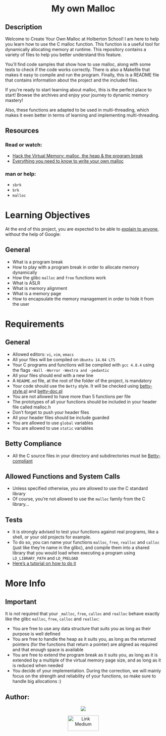 <div align="center">
<h1>My own Malloc</h1>
</div>

## Description
Welcome to Create Your Own Malloc at Holberton School! I am here to help you learn how to use the C malloc function. This function is a useful tool for dynamically allocating memory at runtime. This repository contains a variety of files to help you better understand this feature.

You'll find code samples that show how to use malloc, along with some tests to check if the code works correctly. There is also a Makefile that makes it easy to compile and run the program. Finally, this is a README file that contains information about the project and the included files.

If you're ready to start learning about malloc, this is the perfect place to start! Browse the archives and enjoy your journey to dynamic memory mastery!

Also, these functions are adapted to be used in multi-threading, which makes it even better in terms of learning and implementing multi-threading.


## Resources

### Read or watch:
- [Hack the Virtual Memory: malloc, the heap & the program break](https://blog.holbertonschool.com/hack-the-virtual-memory-malloc-the-heap-the-program-break/)
- [Everything you need to know to write your own malloc](https://intranet.hbtn.io/concepts/80)

### man or help:
- `sbrk`
- `brk`
- `malloc`

# Learning Objectives
At the end of this project, you are expected to be able to [explain to anyone](https://fs.blog/feynman-learning-technique/), without the help of Google:

## General
- What is a program break
- How to play with a program break in order to allocate memory dynamically
- How the glibc `malloc` and `free` functions work
- What is ASLR
- What is memory alignment
- What is a memory page
- How to encapsulate the memory management in order to hide it from the user

# Requirements
## General
- Allowed editors: `vi`, `vim`, `emacs`
- All your files will be compiled on `Ubuntu 14.04 LTS`
- Your C programs and functions will be compiled with `gcc 4.8.4` using the flags `-Wall -Werror -Wextra and -pedantic`
- All your files should end with a new line
- A `README.md` file, at the root of the folder of the project, is mandatory
- Your code should use the `Betty` style. It will be checked using [betty-style.pl](https://github.com/hs-hq/Betty/blob/main/betty-style.pl) and [betty-doc.pl](https://github.com/hs-hq/Betty/blob/main/betty-doc.pl)
- You are not allowed to have more than 5 functions per file
- The prototypes of all your functions should be included in your header file called malloc.h
- Don’t forget to push your header files
- All your header files should be include guarded
- You are allowed to use `global` variables
- You are allowed to use `static` variables

## Betty Compliance
- All the C source files in your directory and subdirectories must be [Betty-compliant](https://intranet.hbtn.io/rltoken/zV6oB-YNOpGlVe_6_ywzCA)

## Allowed Functions and System Calls
- Unless specified otherwise, you are allowed to use the C standard library
- Of course, you’re not allowed to use the `malloc` family from the C library…

## Tests
- It is strongly advised to test your functions against real programs, like a shell, or your old projects for example.
- To do so, you can name your functions `malloc`, `free`, `realloc` and `calloc` (just like they’re name in the glibc), and compile them into a shared library that you would load when executing a program using `LD_LIBRARY_PATH` and `LD_PRELOAD`
- [Here’s a tutorial on how to do it](https://www.cprogramming.com/tutorial/shared-libraries-linux-gcc.html)

# More Info
## Important
It is not required that your `_malloc`, `free`, `calloc` and `realloc` behave exactly like the glibc `malloc`, `free`, `calloc` and `realloc`:

- You are free to use any data structure that suits you as long as their purpose is well defined
- You are free to handle the heap as it suits you, as long as the returned pointers (for the functions that return a pointer) are aligned as required and that enough space is available
- You are free to extend the program break as it suits you, as long as it is extended by a multiple of the virtual memory page size, and as long as it is reduced when needed
- You decide of your implementation. During the correction, we will mainly focus on the strength and reliability of your functions, so make sure to handle big allocations :)


## Author:
<div align="center">
<a href="https://www.linkedin.com/in/miguel-enrique-grillo-orellana/">
<img src="https://img.shields.io/badge/Miguel-Linkedind-blue"></a>


<a href="https://medium.com/@Miguel_Grillo"><img src="https://miro.medium.com/max/1200/0*jTIO9a1_5T3mv-pR.png" alt="Link Medium" width="100px" height= "50px"></a>
</div>
